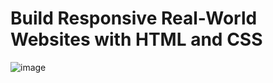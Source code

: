 # Build Responsive Real-World Websites with HTML and CSS
![image](https://user-images.githubusercontent.com/35812858/176940184-1bf8f2a6-fb2b-4f4f-bc83-71091854d236.png)
